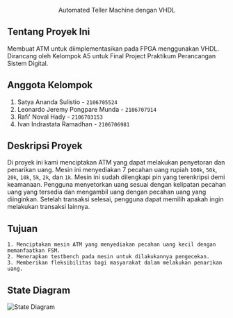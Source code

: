 <p align="center">
  Automated Teller Machine dengan VHDL
</p>

## Tentang Proyek Ini
Membuat ATM untuk diimplementasikan pada FPGA menggunakan VHDL. 
<br> Dirancang oleh Kelompok A5 untuk Final Project Praktikum Perancangan Sistem Digital.

## Anggota Kelompok
 1. Satya Ananda Sulistio - `2106705524`
 2. Leonardo Jeremy Pongpare Munda - `2106707914`
 3. Rafi' Noval Hady - `2106703153`
 4. Ivan Indrastata Ramadhan - `2106706981`
 
## Deskripsi Proyek
Di proyek ini kami menciptakan ATM yang dapat melakukan penyetoran dan penarikan uang. Mesin ini menyediakan 7 pecahan uang rupiah `100k`, `50k`, `20k`, `10k`, `5k`, `2k`, dan `1k`. Mesin ini sudah dilengkapi pin yang terenkripsi demi keamanaan. Pengguna menyetorkan uang sesuai dengan kelipatan pecahan uang yang tersedia dan mengambil uang dengan pecahan uang yang diinginkan. Setelah transaksi selesai, pengguna dapat memilih apakah ingin melakukan transaksi lainnya.

## Tujuan
```
1. Menciptakan mesin ATM yang menyediakan pecahan uang kecil dengan memanfaatkan FSM.
2. Menerapkan testbench pada mesin untuk dilakukannya pengecekan.
3. Memberikan fleksibilitas bagi masyarakat dalam melakukan penarikan uang.
```

## State Diagram
![State Diagram](https://drive.google.com/file/d/1YnqgZwbPYb-U-LKxIgehy_YIs6JxD88m/view?usp=share_link)